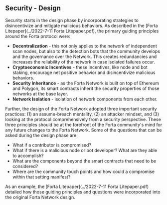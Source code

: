 ## Security - Design

Security starts in the design phase by incorporating strategies to disincentivize and mitigate malicious behaviors. As described in the [Forta Litepaper](../2022-7-11 Forta Litepaper.pdf), the primary guiding principles around the Forta protocol were:

- **Decentralization** - this not only applies to the network of independent scan nodes, but also to the detection bots that the community develops and the governance over the Network. This creates redundancies and increases the reliability of the network in case isolated failures occur.
- **Cryptoeconomic Incentives** - these incentives, like node and bot staking, encourage net positive behavior and disincentivize malicious behaviors.
- **Security Inheritance** - as the Forta Network is built on top of Ethereum and Polygon, its smart contracts inherit the security properties of those networks at the base layer.
- **Network Isolation** - isolation of network components from each other.

Further, the design of the Forta Network adopted three important security practices: (1) an assume-breach mentality, (2) an attacker mindset, and (3) looking at the protocol comprehensively from a security perspective. These three principles should be at the forefront of the Forta community's mind for any future changes to the Forta Network. Some of the questions that can be asked during the design phase are:

- What if a contributor is compromised?
- What if there is a malicious node or bot developer? What are they able to accomplish?
- What are the components beyond the smart contracts that need to be considered?
- Where are the community touch points and how could a compromise within that setting manifest?

As an example, the [Forta Litepaper](../2022-7-11 Forta Litepaper.pdf) detailed how those guiding principles and questions were incorporated into the original Forta Network design.
